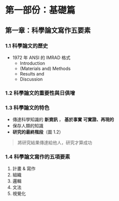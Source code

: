 # 第一部份：基礎篇

## 第一章：科學論文寫作五要素

### 1.1 科學論文的歷史

* 1972 年 ANSI 的 IMRAD 格式
  * Introduction
  * (Materials and) Methods
  * Results and
  * Discussion

### 1.2 科學論文的重要性與日俱增

### 1.3 科學論文的特色

* 傳達科學知識的 **新資訊** ， **基於事實** **可實證、再現的**
* 保存人類的知識
* **研究的最終階段**（圖 1.2）

> 將研究結果傳達給他人，研究才算成功

### 1.4 科學論文寫作的五項要素

1. 計畫 & 寫作
2. 組織
3. 邏輯
4. 文法
5. 視覺化

